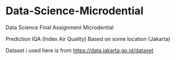 # Data-Science-Microdential
Data Science Final Assignment Microdential 

Prediction IQA (Index Air Quality) Based on some location (Jakarta)

Dataset i used here is from https://data.jakarta.go.id/dataset
